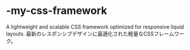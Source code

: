 # -my-css-framework
A lightweight and scalable CSS framework optimized for responsive liquid layouts. 最新のレスポンシブデザインに最適化された軽量なCSSフレームワーク。
